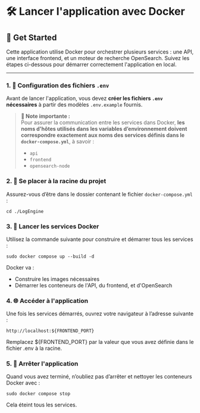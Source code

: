 # 🛠️ Lancer l'application avec Docker

## 🚀 Get Started

Cette application utilise Docker pour orchestrer plusieurs services : une API, une interface frontend, et un moteur de recherche OpenSearch. Suivez les étapes ci-dessous pour démarrer correctement l'application en local.

---

### 1. 📄 Configuration des fichiers `.env`

Avant de lancer l'application, vous devez **créer les fichiers `.env` nécessaires** à partir des modèles `.env.example` fournis.



> **📝 Note importante :**  
> Pour assurer la communication entre les services dans Docker, **les noms d'hôtes utilisés dans les variables d’environnement doivent correspondre exactement aux noms des services définis dans le `docker-compose.yml`**, à savoir :
> - `api`
> - `frontend`
> - `opensearch-node`


### 2. 📁 Se placer à la racine du projet

Assurez-vous d’être dans le dossier contenant le fichier `docker-compose.yml` :


    cd ./LogEngine

### 3. 🧱 Lancer les services Docker

Utilisez la commande suivante pour construire et démarrer tous les services :

    sudo docker compose up --build -d

Docker va :

- Construire les images nécessaires
- Démarrer les conteneurs de l'API, du frontend, et d'OpenSearch
    

### 4. 🌐 Accéder à l'application

Une fois les services démarrés, ouvrez votre navigateur à l’adresse suivante :

    http://localhost:${FRONTEND_PORT}

Remplacez ${FRONTEND_PORT} par la valeur que vous avez définie dans le fichier .env à la racine.

### 5. 🛑 Arrêter l'application

Quand vous avez terminé, n’oubliez pas d’arrêter et nettoyer les conteneurs Docker avec :


    sudo docker compose stop

Cela éteint tous les services.

